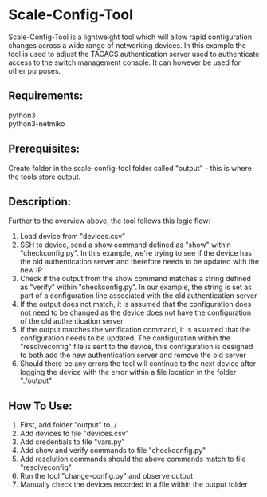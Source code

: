 # Scale-Config-Tool
Scale-Config-Tool is a lightweight tool which will allow rapid configuration changes across a wide range of networking devices. In this example the tool is used to adjust the TACACS authentication server used to authenticate access to the switch management console. It can however be used for other purposes.  

## Requirements:
python3  
python3-netmiko  

## Prerequisites:
Create folder in the scale-config-tool folder called "output" - this is where the tools store output.  

## Description:
Further to the overview above, the tool follows this logic flow:  
1. Load device from "devices.csv"  
2. SSH to device, send a show command defined as "show" within "checkconfig.py". In this example, we're trying to see if the device has the old authentication server and therefore needs to be updated with the new IP  
3. Check if the output from the show command matches a string defined as "verify" within "checkconfig.py". In our example, the string is set as part of a configuration line associated with the old authentication server   
  1. If the output does not match, it is assumed that the configuration does not need to be changed as the device does not have the configuration of the old authentication server  
  2. If the output matches the verification command, it is assumed that the configuration needs to be updated. The configuration within the "resolveconfig" file is sent to the device, this configuration is designed to both add the new authentication server and remove the old server  
4. Should there be any errors the tool will continue to the next device after logging the device with the error within a file location in the folder "./output"  

## How To Use:
1. First, add folder "output" to ./  
2. Add devices to file "devices.csv"  
3. Add credentials to file "vars.py"  
4. Add show and verify commands to file "checkconfig.py"  
5. Add resolution commands should the above commands match to file "resolveconfig"  
6. Run the tool "change-config.py" and observe output  
7. Manually check the devices recorded in a file within the output folder  
